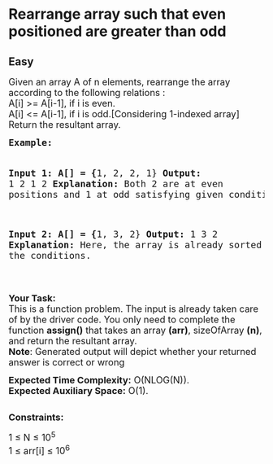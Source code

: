 # Rearrange array such that even positioned are greater than odd
## Easy
<div class="problems_problem_content__Xm_eO"><p><span style="font-size: 18px;">Given an array A of n elements, rearrange the array according to the following relations :<br>A[i] &gt;= A[i-1], if i is even.<br>A[i] &lt;= A[i-1], if i is odd.[Considering 1-indexed array]<br>Return the resultant array.</span></p>
<pre><span style="font-size: 18px;"><strong>Example:</strong>

<strong>Input 1:
A[] = {</strong>1, 2, 2, 1}<strong>
Output:
</strong>1 2 1 2<strong>
Explanation:</strong>
Both 2 are at even positions and 1 at odd satisfying 
given condition <strong>

Input 2:
A[] = {</strong>1, 3, 2}
<strong>Output:
</strong>1 3 2
<strong>Explanation:</strong>
Here, the array is already sorted as per the conditions.</span></pre>
<p>&nbsp;</p>
<p><span style="font-size: 18px;"><strong>Your Task:</strong><br>This is a function problem. The input is already taken care of by the driver code. You only need to complete the function <strong>assign()</strong> that takes an array <strong>(arr)</strong>, sizeOfArray <strong>(n)</strong>, and return the resultant array.<br><strong>Note</strong>:&nbsp;Generated output will depict whether your returned answer is correct or wrong</span></p>
<p><span style="font-size: 18px;"><strong>Expected Time Complexity:</strong>&nbsp;O(NLOG(N)).<br><strong>Expected Auxiliary Space:</strong>&nbsp;O(1).</span></p>
<p><br><span style="font-size: 18px;"><strong>Constraints:</strong></span></p>
<p><span style="font-size: 18px;">1 ≤ N ≤ 10<sup>5</sup></span><br><span style="font-size: 18px;">1 ≤ arr[i] ≤ 10<sup>6</sup></span></p></div>